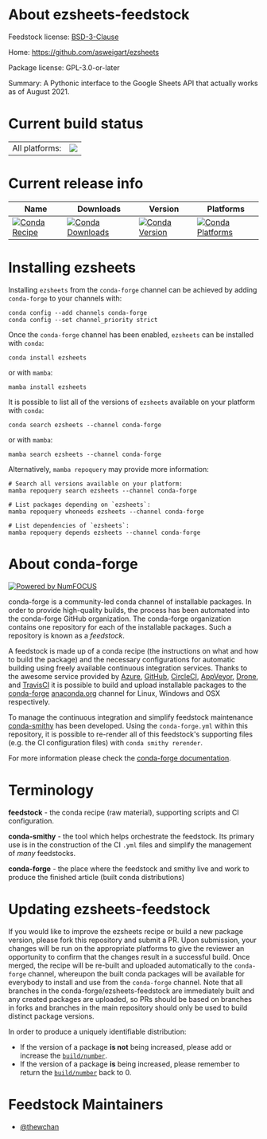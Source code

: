 About ezsheets-feedstock
========================

Feedstock license: [BSD-3-Clause](https://github.com/conda-forge/ezsheets-feedstock/blob/main/LICENSE.txt)

Home: https://github.com/asweigart/ezsheets

Package license: GPL-3.0-or-later

Summary: A Pythonic interface to the Google Sheets API that actually works as of August 2021.

Current build status
====================


<table><tr><td>All platforms:</td>
    <td>
      <a href="https://dev.azure.com/conda-forge/feedstock-builds/_build/latest?definitionId=17208&branchName=main">
        <img src="https://dev.azure.com/conda-forge/feedstock-builds/_apis/build/status/ezsheets-feedstock?branchName=main">
      </a>
    </td>
  </tr>
</table>

Current release info
====================

| Name | Downloads | Version | Platforms |
| --- | --- | --- | --- |
| [![Conda Recipe](https://img.shields.io/badge/recipe-ezsheets-green.svg)](https://anaconda.org/conda-forge/ezsheets) | [![Conda Downloads](https://img.shields.io/conda/dn/conda-forge/ezsheets.svg)](https://anaconda.org/conda-forge/ezsheets) | [![Conda Version](https://img.shields.io/conda/vn/conda-forge/ezsheets.svg)](https://anaconda.org/conda-forge/ezsheets) | [![Conda Platforms](https://img.shields.io/conda/pn/conda-forge/ezsheets.svg)](https://anaconda.org/conda-forge/ezsheets) |

Installing ezsheets
===================

Installing `ezsheets` from the `conda-forge` channel can be achieved by adding `conda-forge` to your channels with:

```
conda config --add channels conda-forge
conda config --set channel_priority strict
```

Once the `conda-forge` channel has been enabled, `ezsheets` can be installed with `conda`:

```
conda install ezsheets
```

or with `mamba`:

```
mamba install ezsheets
```

It is possible to list all of the versions of `ezsheets` available on your platform with `conda`:

```
conda search ezsheets --channel conda-forge
```

or with `mamba`:

```
mamba search ezsheets --channel conda-forge
```

Alternatively, `mamba repoquery` may provide more information:

```
# Search all versions available on your platform:
mamba repoquery search ezsheets --channel conda-forge

# List packages depending on `ezsheets`:
mamba repoquery whoneeds ezsheets --channel conda-forge

# List dependencies of `ezsheets`:
mamba repoquery depends ezsheets --channel conda-forge
```


About conda-forge
=================

[![Powered by
NumFOCUS](https://img.shields.io/badge/powered%20by-NumFOCUS-orange.svg?style=flat&colorA=E1523D&colorB=007D8A)](https://numfocus.org)

conda-forge is a community-led conda channel of installable packages.
In order to provide high-quality builds, the process has been automated into the
conda-forge GitHub organization. The conda-forge organization contains one repository
for each of the installable packages. Such a repository is known as a *feedstock*.

A feedstock is made up of a conda recipe (the instructions on what and how to build
the package) and the necessary configurations for automatic building using freely
available continuous integration services. Thanks to the awesome service provided by
[Azure](https://azure.microsoft.com/en-us/services/devops/), [GitHub](https://github.com/),
[CircleCI](https://circleci.com/), [AppVeyor](https://www.appveyor.com/),
[Drone](https://cloud.drone.io/welcome), and [TravisCI](https://travis-ci.com/)
it is possible to build and upload installable packages to the
[conda-forge](https://anaconda.org/conda-forge) [anaconda.org](https://anaconda.org/)
channel for Linux, Windows and OSX respectively.

To manage the continuous integration and simplify feedstock maintenance
[conda-smithy](https://github.com/conda-forge/conda-smithy) has been developed.
Using the ``conda-forge.yml`` within this repository, it is possible to re-render all of
this feedstock's supporting files (e.g. the CI configuration files) with ``conda smithy rerender``.

For more information please check the [conda-forge documentation](https://conda-forge.org/docs/).

Terminology
===========

**feedstock** - the conda recipe (raw material), supporting scripts and CI configuration.

**conda-smithy** - the tool which helps orchestrate the feedstock.
                   Its primary use is in the construction of the CI ``.yml`` files
                   and simplify the management of *many* feedstocks.

**conda-forge** - the place where the feedstock and smithy live and work to
                  produce the finished article (built conda distributions)


Updating ezsheets-feedstock
===========================

If you would like to improve the ezsheets recipe or build a new
package version, please fork this repository and submit a PR. Upon submission,
your changes will be run on the appropriate platforms to give the reviewer an
opportunity to confirm that the changes result in a successful build. Once
merged, the recipe will be re-built and uploaded automatically to the
`conda-forge` channel, whereupon the built conda packages will be available for
everybody to install and use from the `conda-forge` channel.
Note that all branches in the conda-forge/ezsheets-feedstock are
immediately built and any created packages are uploaded, so PRs should be based
on branches in forks and branches in the main repository should only be used to
build distinct package versions.

In order to produce a uniquely identifiable distribution:
 * If the version of a package **is not** being increased, please add or increase
   the [``build/number``](https://docs.conda.io/projects/conda-build/en/latest/resources/define-metadata.html#build-number-and-string).
 * If the version of a package **is** being increased, please remember to return
   the [``build/number``](https://docs.conda.io/projects/conda-build/en/latest/resources/define-metadata.html#build-number-and-string)
   back to 0.

Feedstock Maintainers
=====================

* [@thewchan](https://github.com/thewchan/)

